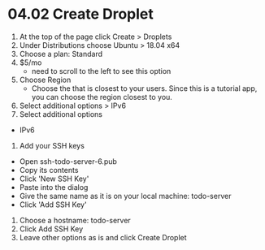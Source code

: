 # 04.02 Create Droplet

1. At the top of the page click Create > Droplets
1. Under Distributions choose Ubuntu > 18.04 x64
1. Choose a plan: Standard
1. $5/mo
   - need to scroll to the left to see this option
1. Choose Region
   - Choose the that is closest to your users. Since this is a tutorial app, you can choose the region closest to you.
1. Select additional options > IPv6
1. Select additional options
  - IPv6
1. Add your SSH keys
  - Open ssh-todo-server-6.pub
  - Copy its contents
  - Click 'New SSH Key'
  - Paste into the dialog
  - Give the same name as it is on your local machine: todo-server
  - Click 'Add SSH Key'
1. Choose a hostname: todo-server
1. Click Add SSH Key
1. Leave other options as is and click Create Droplet
